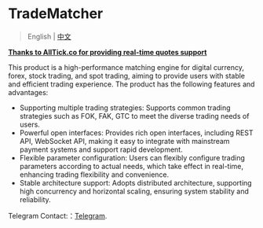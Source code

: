 # TradeMatcher 

> English | [中文](https://github.com/TradeMatcher/.github/blob/master/profile/README_zh.md)

**[Thanks to AllTick.co for providing real-time quotes support](https://github.com/alltick)**

This product is a high-performance matching engine for digital currency, forex, stock trading, and spot trading, aiming to provide users with stable and efficient trading experience. The product has the following features and advantages:

- Supporting multiple trading strategies: Supports common trading strategies such as FOK, FAK, GTC to meet the diverse trading needs of users.
- Powerful open interfaces: Provides rich open interfaces, including REST API, WebSocket API, making it easy to integrate with mainstream payment systems and support rapid development.
- Flexible parameter configuration: Users can flexibly configure trading parameters according to actual needs, which take effect in real-time, enhancing trading flexibility and convenience.
- Stable architecture support: Adopts distributed architecture, supporting high concurrency and horizontal scaling, ensuring system stability and reliability.

Telegram Contact:：[Telegram](https://t.me/Nana_support).

